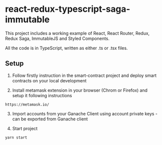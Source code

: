 # react-redux-typescript-saga-immutable

This project includes a working example of React, React Router, Redux, Redux Saga, ImmutableJS and Styled Components.

All the code is in TypeScript, written as either .ts or .tsx files.

## Setup

1. Follow firstly instruction in the smart-contract project and deploy smart contracts on your local development

2. Install metamask extension in your browser (Chrom or Firefox) and setup it following instructions
```
https://metamask.io/
```

3. Import accounts from your Ganache Client using account private keys - can be exported from Ganache client

4. Start project
```
yarn start
```